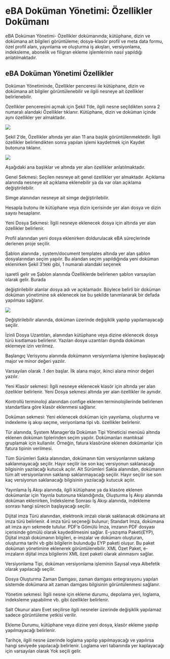 # eBA Doküman Yönetimi: Özellikler Dokümanı 

eBA Doküman Yönetimi- Özellikler dokümanında; kütüphane, dizin ve dokümana ait bilgileri görüntüleme; dosya-klasör profil ve meta data formu, özel profil alanı, yayınlama ve oluşturma iş akışları, versiyonlama, indeksleme, abonelik ve filigran ekleme işlemlerinin nasıl yapıldığı anlatılmaktadır. 

## eBA Doküman Yönetimi Özellikler 

Doküman Yönetiminde, Özellikler penceresi ile kütüphane, dizin ve dokümana ait bilgiler görüntülenebilir ve ilgili nesneye ait özellikler belirlenebilir. 

Özellikler penceresini açmak için Şekil 1’de, ilgili nesne seçildikten sonra 2 numaralı alandaki Özellikler tıklanır. Kütüphane, dizin ve doküman içinde aynı özellikler yer almaktadır. 

![](https://docsbimser.blob.core.windows.net/imagecontainer/Şekil%201-3a4ed962-fe26-4e58-90bb-e50cf533659b.png)

Şekil 2’de, Özellikler altında yer alan 11 ana başlık görüntülenmektedir. İlgili özellikler belirlendikten sonra yapılan işlemi kaydetmek için Kaydet butonuna tıklanır. 

![](https://docsbimser.blob.core.windows.net/imagecontainer/Şekil%202-cc4c19d7-4981-432f-b8d3-bcb407995c28.png)

Aşağıdaki ana başlıklar ve altında yer alan özellikler anlatılmaktadır. 

Genel Sekmesi: Seçilen nesneye ait genel özellikler yer almaktadır. Açıklama alanında nesneye ait açıklama eklenebilir ya da var olan açıklama değiştirilebilir. 





Simge alanından nesneye ait simge değiştirilebilir. 





Hesapla butonu ile kütüphane veya dizin içerisinde yer alan dosya ve dizin sayısı hesaplanır. 

Yeni Dosya Sekmesi: İlgili nesneye eklenecek dosya için altında yer alan özellikler belirlenir. 





Profil alanından yeni dosya eklenirken doldurulacak eBA süreçlerinde derlenen proje seçilir. 





Şablon alanında , system/document templates altında yer alan şablon dosyalarından seçim yapılır. Bu alandan seçim yapıldığında yeni doküman eklenirken Şekil 3’teki gibi, 1 numaralı alandaki seçenek 

işaretli gelir ve Şablon alanında Özelliklerde belirlenen şablon varsayılan olarak gelir. Burada 

değiştirilebilir alanlar dosya adı ve açıklamadır. Böylece belirli bir doküman doküman yönetimine sık eklenecek ise bu şekilde tanımlanarak bir defada yapılması sağlanır. 

![](https://docsbimser.blob.core.windows.net/imagecontainer/Şekil%203-3392bcd6-0dff-406b-bfad-792121d88f20.png)

Değiştirilebilir alanında, doküman üzerinde değişiklik yapılıp yapılamayacağı seçilir. 

İzinli Dosya Uzantıları, alanından kütüphane veya dizine eklenecek dosya türü kısıtlaması belirlenir. Yazılan dosya uzantıları dışında doküman eklemeye izin verilmez. 

Başlangıç Verisyonu alanında dokümanın versiyonlama işlemine başlayacağı major ve minor değeri yazılır. 

Varsayılan olarak .1 den başlar. İlk alana major, ikinci alana minor değeri yazılır. 

Yeni Klasör sekmesi: İlgili nesneye eklenecek klasör için altında yer alan özelikler belirlenir. Yeni Dosya sekmesi altında yer alan özellikler ile aynıdır. 

Kontrollü terminoloji alanından confige eklenen terminolojilerinde belirlenen standartlara göre klasör eklenmesi sağlanır. 

 Doküman sekmesi: Yeni eklenecek doküman için yayınlama, oluşturma ve indexleme iş akışı seçme, veriyonlama tipi vb. özellikler belirlenir. 

Tür alanında, System Manager’da Doküman Tipi Yöneticisi menüsü altında eklenen doküman  tiplerinden seçim yapılır. Dokümanları mantıksal gruplamak için kullanılır. Örneğin, fatura klasörüne eklenen dokümanlar için fatura tipinin verilmesi. 

Tüm Sürümleri Sakla alanından, dokümanın tüm versiyonlarının saklanıp saklanmayacağı seçilir. Hayır seçilir ise son kaç versiyonun saklanacağı bilgisinin yazılacağı kutucuk açılır. Alt Sürümleri Sakla alanından, dokümanın tüm alt versiyonlarının saklanıp saklanmayacağı seçilir. Hayır seçilir ise son kaç versiyonun saklanacağı bilgisinin yazılacağı kutucuk açılır. 

Yayınlama İş Akışı alanında, ilgili kütüphane ya da klasöre eklenen dokümanlar için Yayınla butonuna tıklandığında, Oluşturma İş Akışı alanında doküman eklenirken, İndeksleme Sonrası İş Akışı alanında, indekleme sonrası hangi sürecin başlayacağı seçilir. 

Dijital imza Türü alanından, elektronik imzalı olarak saklanacak dökümana ait imza türü belirlenir. 4 imza türü seçeneği bulunur; Standart İmza, dokümana ait imza ayrı sekmede tutulur. PDF’e Gömülü İmza, imzanın PDF dosyası içerisinde gömülü olarak kaydedilmesini sağlar. E-yazışma Paketi(EYP), Dijital imzalı dokümanın bilgileri, e-imzalar ve dokümanı oluşturan, oluşturma tarihi vb gibi bilgilerin bulunduğu EYP paketi oluşur. Bu paket doküman yönetimine eklenerek görüntülenebilir. XML Özet Paket, e-imzaların dijital imza bilgilerini XML özet paketi olarak alınmasını sağlar. 

Versiyonlama Tipi, doküman versiyonlama işleminin Sayısal veya Albefetik olarak yapılacağı seçilir. 

Dosya Oluşturma Zaman Damgası, zaman damgası entegrasyonu yapılan sistemde dokümana ait zaman damgası bilgisinin görüntülenmesi sağlanır. 

Yönetim sekmesi: İlgili nesne için ekleme durumu, depolama yeri, loglama, indeksleme yapabilme vb. gibi özellikler belirlenir. 

Salt Okunur alanı Evet seçilirse ilgili nesneler üzerinde değişiklik yapılamaz sadece görüntüleme yetkisi verilir. 

Ekleme Durumu, kütüphane veya dizine yeni dosya, klasör ekleme yapılıp yapılmayacağı belirlenir. 

Tarihçe, ilgili nesne üzerinde loglama yapılıp yapılmayacağı ve yapılırsa hangi seviyede yapılacağı belirlenir. Loglama veri tabanında yer kaplayacağı için varsayılan olarak Yok seçili gelir.